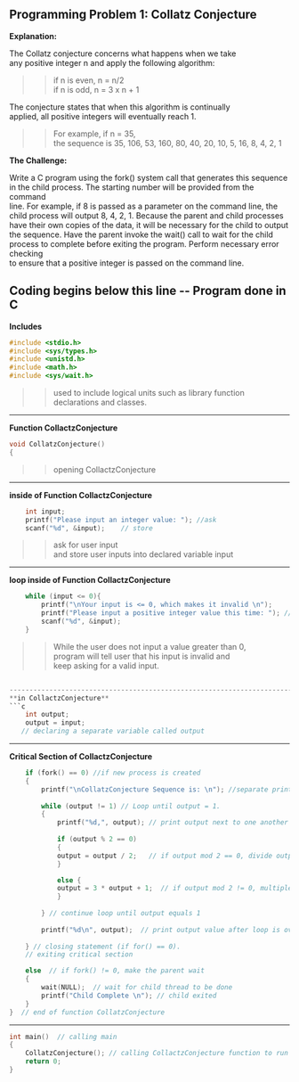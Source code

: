 ## Programming Problem 1: Collatz Conjecture 
  
**Explanation:**  
  
The Collatz conjecture concerns what happens when we take  
any positive integer n and apply the following algorithm: 
  
>>if n is even, n = n/2  
if n is odd, n = 3 x n + 1  
  
The conjecture states that when this algorithm is continually  
applied, all positive integers will eventually reach 1.  
  
>>For example, if n = 35,  
the sequence is 35, 106, 53, 160, 80, 40, 20, 10, 5, 16, 8, 4, 2, 1  
  
**The Challenge:**  
  
Write a C program using the fork() system call that generates this sequence  
in the child process. The starting number will be provided from the command  
line. For example, if 8 is passed as a parameter on the command line, the  
child process will output 8, 4, 2, 1. Because the parent and child processes  
have their own copies of the data, it will be necessary for the child to output  
the sequence. Have the parent invoke the wait() call to wait for the child  
process to complete before exiting the program. Perform necessary error checking  
to ensure that a positive integer is passed on the command line.  
  
**Coding begins below this line** -- Program done in C
--------------------------------------------------------------------------
**Includes**
```c
#include <stdio.h> 
#include <sys/types.h> 
#include <unistd.h> 
#include <math.h>
#include <sys/wait.h>
```
>> used to include logical units such as library function declarations and classes. 

--------------------------------------------------------------------------
**Function CollactzConjecture**
```c
void CollatzConjecture() 
{ 
```   
>> opening CollactzConjecture

--------------------------------------------------------------------------
**inside of Function CollactzConjecture**
```c
    int input;
    printf("Please input an integer value: "); //ask 
    scanf("%d", &input);    // store
```  
>>ask for user input  
and store user inputs into declared variable input

--------------------------------------------------------------------------
**loop inside of Function CollactzConjecture**
```c
    while (input <= 0){
        printf("\nYour input is <= 0, which makes it invalid \n");
        printf("Please input a positive integer value this time: "); // keep asking user for valid input
        scanf("%d", &input); 
    }
```
>>While the user does not input a value greater than 0,  
program will tell user that his input is invalid and  
keep asking for a valid input.
 
```c

--------------------------------------------------------------------------
**in CollactzConjecture**
```c
    int output;
    output = input;
   // declaring a separate variable called output
```

--------------------------------------------------------------------------
**Critical Section of CollactzConjecture**
```c
    if (fork() == 0) //if new process is created
    {
        printf("\nCollatzConjecture Sequence is: \n"); //separate print to introduce the sequence
 
        while (output != 1) // Loop until output = 1.
        {
            printf("%d,", output); // print output next to one another separated by a comma on each loop
 
            if (output % 2 == 0)  
            {           
            output = output / 2;   // if output mod 2 == 0, divide output by 2 
            }

            else { 
            output = 3 * output + 1;  // if output mod 2 != 0, multiple output by 3 and add 1 to it
            }                        
            
        } // continue loop until output equals 1
        
        printf("%d\n", output);  // print output value after loop is over
        
    } // closing statement (if for() == 0).
    // exiting critical section

    else  // if fork() != 0, make the parent wait
    {
        wait(NULL);  // wait for child thread to be done
        printf("Child Complete \n"); // child exited
    }  
}  // end of function CollatzConjecture
``` 
--------------------------------------------------------------------------
```c
int main()  // calling main
{ 
    CollatzConjecture(); // calling CollactzConjecture function to run it
    return 0; 
}
```
